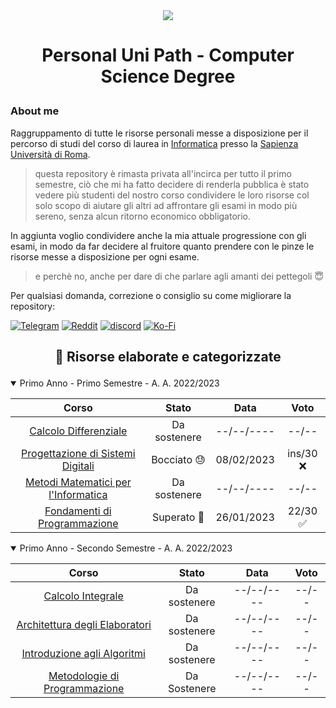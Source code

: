 <div align="center">
  <img src="https://media.salonedellostudente.it/app/uploads/2020/07/16134905/sapienza-roma-logo-01.png"> </img>
</div>

# <p align=center> Personal Uni Path - Computer Science Degree </p>

### About me

Raggruppamento di tutte le risorse personali messe a disposizione per il percorso di studi del corso di laurea in [Informatica](https://corsidilaurea.uniroma1.it/it/corso/2022/29923/home) presso la [Sapienza Università di Roma](https://www.uniroma1.it/).

> questa repository è rimasta privata all'incirca per tutto il primo semestre, ciò che mi ha fatto decidere di renderla pubblica è stato vedere più studenti del nostro corso condividere le loro risorse col solo scopo di aiutare gli altri ad affrontare gli esami in modo più sereno, senza alcun ritorno economico obbligatorio.

In aggiunta voglio condividere anche la mia attuale progressione con gli esami, in modo da far decidere al fruitore quanto prendere con le pinze le risorse messe a disposizione per ogni esame.
> e perchè no, anche per dare di che parlare agli amanti dei pettegoli 😇

Per qualsiasi domanda, correzione o consiglio su come migliorare la repository:

[![Telegram](https://img.shields.io/badge/Telegram-2CA5E0?style=for-the-badge&logo=telegram&logoColor=white)](https://t.me/FedVlogger)
[![Reddit](https://img.shields.io/badge/Reddit-FF4500?style=for-the-badge&logo=reddit&logoColor=white)](https://www.reddit.com/user/FedVlogger)
[![discord](https://img.shields.io/badge/Discord-7289DA?style=for-the-badge&logo=discord&logoColor=white)](https://discordapp.com/users/315821724639821829)
[![Ko-Fi](https://img.shields.io/badge/Ko--fi-F16061?style=for-the-badge&logo=ko-fi&logoColor=white)](https://ko-fi.com/fedvlogger17)
## <p align=center> 📖 Risorse elaborate e categorizzate </p>

<details open>
<summary> Primo Anno - Primo Semestre - A. A. 2022/2023 </summary>

| Corso | Stato | Data | Voto |
| :-----: | :----: | :-----------: | :----: |
| [Calcolo Differenziale](https://github.com/FedVlogger17/Uni-Notes/tree/main/Primo%20Anno/Primo%20Semestre/Calcolo%20Differenziale) | Da sostenere | --/--/---- | --/-- |
| [Progettazione di Sistemi Digitali](https://github.com/FedVlogger17/Uni-Notes/tree/main/Primo%20Anno/Primo%20Semestre/Progettazione%20di%20Sistemi%20Digitali) | Bocciato 😓 | 08/02/2023 | ins/30 ❌|
| [Metodi Matematici per l'Informatica](https://github.com/FedVlogger17/Uni-Notes/tree/main/Primo%20Anno/Primo%20Semestre/Metodi%20Matematici%20per%20l'informatica) | Da sostenere | --/--/---- | --/-- |
| [Fondamenti di Programmazione](https://github.com/FedVlogger17/Uni-Notes/tree/main/Primo%20Anno/Primo%20Semestre/Fondamenti%20di%20programmazione) | Superato 🥳 | 26/01/2023 | 22/30 ✅ |
</details>

<details open>
<summary> Primo Anno - Secondo Semestre - A. A. 2022/2023 </summary>

| Corso | Stato | Data | Voto |
| :-----: | :----: | :-----------: | :----: |
| [Calcolo Integrale](https://github.com/FedVlogger17/Uni-Notes/tree/main/Primo%20Anno/Secondo%20Semestre/Calcolo%20Integrale) | Da sostenere | --/--/---- | --/-- |
| [Architettura degli Elaboratori](https://github.com/FedVlogger17/Uni-Notes/tree/main/Primo%20Anno/Secondo%20Semestre/Architettura%20degli%20Elaboratori) | Da sostenere | --/--/---- | --/-- |
| [Introduzione agli Algoritmi](https://github.com/FedVlogger17/Uni-Notes/tree/main/Primo%20Anno/Secondo%20Semestre/Introduzione%20agli%20Algoritmi) | Da sostenere | --/--/---- | --/-- |
| [Metodologie di Programmazione](https://github.com/FedVlogger17/Uni-Notes/tree/main/Primo%20Anno/Secondo%20Semestre/Metodologie%20di%20Programmazione) | Da Sostenere | --/--/---- | --/-- |
</details>
